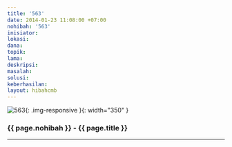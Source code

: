```yaml
---
title: '563'
date: 2014-01-23 11:08:00 +07:00
nohibah: '563'
inisiator: 
lokasi: 
dana: 
topik: 
lama: 
deskripsi: 
masalah: 
solusi: 
keberhasilan: 
layout: hibahcmb
---
```


![563](/static/img/hibahcmb/563.png){: .img-responsive }{: width="350" }

### {{ page.nohibah }} - {{ page.title }}

---
